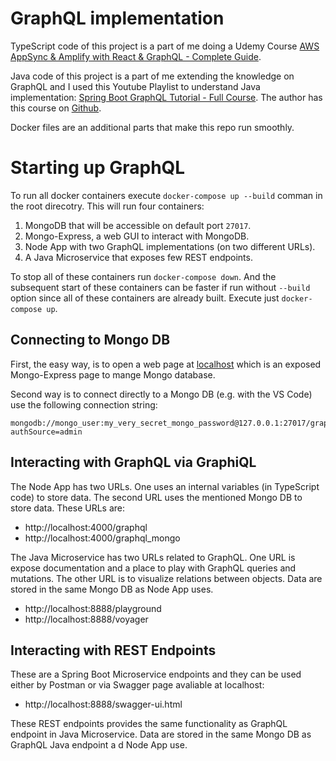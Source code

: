 # GraphQL implementation

TypeScript code of this project is a part of me doing a Udemy Course 
[AWS AppSync & Amplify with React & GraphQL - Complete Guide](https://www.udemy.com/course/aws-appsync-amplify-with-react-graphql-course/).

Java code of this project is a part of me extending the knowledge on GraphQL and I used this Youtube Playlist to understand Java implementation: [Spring Boot GraphQL Tutorial - Full Course](https://www.youtube.com/playlist?list=PLiwhu8iLxKwL1TU0RMM6z7TtkyW-3-5Wi). The author has this course on [Github](https://github.com/philip-jvm/learn-spring-boot-graphql).

Docker files are an additional parts that make this repo run smoothly.

# Starting up GraphQL

To run all docker containers execute `docker-compose up --build` comman in the root direcotry. This will run four containers:
1. MongoDB that will be accessible on default port `27017`.
2. Mongo-Express, a web GUI to interact with MongoDB.
3. Node App with two GraphQL implementations (on two different URLs).
4. A Java Microservice that exposes few REST endpoints.

To stop all of these containers run `docker-compose down`. And the subsequent start of these containers can be faster if run without `--build` option since all of these containers are already built. Execute just `docker-compose up`.

## Connecting to Mongo DB

First, the easy way, is to open a web page at [localhost](http://localhost:8081) which is an exposed Mongo-Express page to mange Mongo database.

Second way is to connect directly to a Mongo DB (e.g. with the VS Code) use the following connection string:
```
mongodb://mongo_user:my_very_secret_mongo_password@127.0.0.1:27017/graph_ql_db?authSource=admin
```

## Interacting with GraphQL via GraphiQL

The Node App has two URLs. One uses an internal variables (in TypeScript code) to store data. The second URL uses the mentioned Mongo DB to store data. These URLs are:
 * http://localhost:4000/graphql
 * http://localhost:4000/graphql_mongo

The Java Microservice has two URLs related to GraphQL. One URL is expose documentation and a place to play with GraphQL queries and mutations. The other URL is to visualize relations between objects. Data are stored in the same Mongo DB as Node App uses.
 * http://localhost:8888/playground
 * http://localhost:8888/voyager

## Interacting with REST Endpoints

These are a Spring Boot Microservice endpoints and they can be used either by Postman or via Swagger page avaliable at localhost:
 * http://localhost:8888/swagger-ui.html

These REST endpoints provides the same functionality as GraphQL endpoint in Java Microservice. Data are stored in the same Mongo DB as GraphQL Java endpoint a d Node App use.